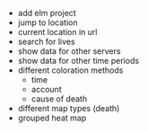 - add elm project
- jump to location
- current location in url
- search for lives
- show data for other servers
- show data for other time periods
- different coloration methods
  - time
  - account
  - cause of death
- different map types (death)
- grouped heat map

